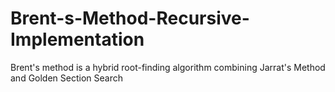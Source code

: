 # Brent-s-Method-Recursive-Implementation
 Brent's method is a hybrid root-finding algorithm combining Jarrat's Method and Golden Section Search
